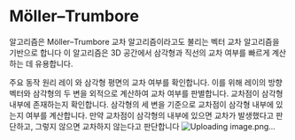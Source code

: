 #  Möller–Trumbore

 알고리즘은 Möller–Trumbore 교차 알고리즘이라고도 불리는 벡터 교차 알고리즘을 기반으로 합니다 
 이 알고리즘은 3D 공간에서 삼각형과 직선의 교차 여부를 빠르게 계산하는 데 유용합니다.

 주요 동작 원리 
 레이 와 삼각형 평면의 교차 여부를 확인합니다. 이를 위해 레이의 방향 벡터와 삼각형의 두 변을 외적으로 계산하여 교차 여부를 판별합니다.
 교차점이 삼각형 내부에 존재하는지 확인합니다. 삼각형의 세 변을 기준으로 교차점이 삼각형 내부에 있는지 여부를 계산합니다.
 만약 교차점이 삼각형의 내부에 있으면 교차가 발생했다고 판단하고, 그렇지 않으면 교차하지 않는다고 판단합니다
 ![Uploading image.png…]()
